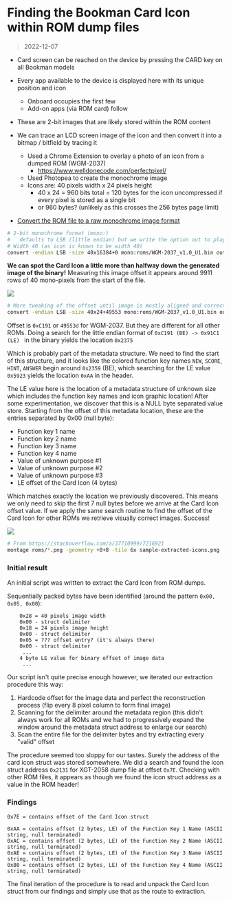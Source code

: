 # Finding the Bookman Card Icon within ROM dump files

> 2022-12-07

- Card screen can be reached on the device by pressing the CARD key on all Bookman models
- Every app available to the device is displayed here with its unique position and icon
    - Onboard occupies the first few
    - Add-on apps (via ROM card) follow
- These are 2-bit images that are likely stored within the ROM content
- We can trace an LCD screen image of the icon and then convert it into a bitmap / bitfield by tracing it
    - Used a Chrome Extension to overlay a photo of an icon from a dumped ROM (WGM-2037)
        - https://www.welldonecode.com/perfectpixel/
    - Used Photopea to create the monochrome image
    - Icons are: 40 pixels width x 24 pixels height
        - 40 x 24 = 960 bits total = 120 bytes for the icon uncompressed if every pixel is stored as a single bit
        - or 960 bytes? (unlikely as this crosses the 256 bytes page limit)

- [Convert the ROM file to a raw monochrome image format](https://superuser.com/a/978432)
    
```bash
# 2-bit monochrome format (mono:)
#   defaults to LSB (little endian) but we write the option out to play with it
# Width 40 (as icon is known to be width 40)
convert -endian LSB -size 40x16384+0 mono:roms/WGM-2037_v1.0_U1.bin out.png
```

**We can spot the Card Icon a little more than halfway down the generated image of the binary!**
Measuring this image offset it appears around 9911 rows of 40 mono-pixels from the start of the file. 


<img src="../photos/WGM-2037/Screen Shot 2022-12-07 at 11.21.17 PM.png">

```bash
# More tweaking of the offset until image is mostly aligned and correct
convert -endian LSB -size 40x24+49553 mono:roms/WGM-2037_v1.0_U1.bin out.png
```

Offset is `0xC191` or `49553d` for WGM-2037. But they are different for all other ROMs.
Doing a search for the little endian format of `0xC191 (BE) -> 0x91C1 (LE) ` in the binary yields the location `0x2375`

Which is probably part of the metadata structure. We need to find the start of this structure, and it looks like the colored function key names `NEW`, `SCORE`, `HINT`, `ANSWER` begin around `0x2359` (BE), which searching for the LE value `0x5923` yields the location `0xAA` in the header. 

The LE value here is the location of a metadata structure of unknown size which includes the function key names and icon graphic location!
After some experimentation, we discover that this is a NULL byte separated value store. Starting from the offset of this metadata location, these are the entries separated by 0x00 (null byte):
- Function key 1 name
- Function key 2 name
- Function key 3 name
- Function key 4 name
- Value of unknown purpose #1
- Value of unknown purpose #2
- Value of unknown purpose #3
- LE offset of the Card Icon (4 bytes)

Which matches exactly the location we previously discovered. This means we only need to skip the first 7 null bytes before we arrive at the Card Icon offset value. If we apply the same search routine to find the offset of the Card Icon for other ROMs we retrieve visually correct images. Success!


<img src="../sample-extracted-icons.png" align="center">


```bash
# From https://stackoverflow.com/a/37710999/7216921
montage roms/*.png -geometry +8+8 -tile 6x sample-extracted-icons.png
```

### Initial result

An initial script was written to extract the Card Icon from ROM dumps.

Sequentially packed bytes have been identified (around the pattern `0x00, 0x05, 0x00`):

```
    0x28 = 40 pixels image width
    0x00 - struct delimiter
    0x18 = 24 pixels image height
    0x00 - struct delimiter
    0x05 = ??? offset entry? (it's always there)
    0x00 - struct delimiter
     ...
    4 byte LE value for binary offset of image data
     ...
```

Our script isn't quite precise enough however, we iterated our extraction procedure this way:

1. Hardcode offset for the image data and perfect the reconstruction process (flip every 8 pixel column to form final image)
2. Scanning for the delimiter around the metadata region (this didn't always work for all ROMs and we had to progressively expand the window around the metadata struct address to enlarge our search)
3. Scan the entire file for the delimiter bytes and try extracting every "valid" offset

The procedure seemed too sloppy for our tastes. Surely the address of the card icon struct was stored somewhere. We did a search and found the icon struct address `0x2131` for XGT-2058 dump file at offset `0x7E`. Checking with other ROM files, it appears as though we found the icon struct address as a value in the ROM header!

### Findings

```
0x7E = contains offset of the Card Icon struct

0xAA = contains offset (2 bytes, LE) of the Function Key 1 Name (ASCII string, null terminated)
0xAC = contains offset (2 bytes, LE) of the Function Key 2 Name (ASCII string, null terminated)
0xAE = contains offset (2 bytes, LE) of the Function Key 3 Name (ASCII string, null terminated)
0xB0 = contains offset (2 bytes, LE) of the Function Key 4 Name (ASCII string, null terminated)
```

The final iteration of the procedure is to read and unpack the Card Icon struct from our findings and simply use that as the route to extraction.